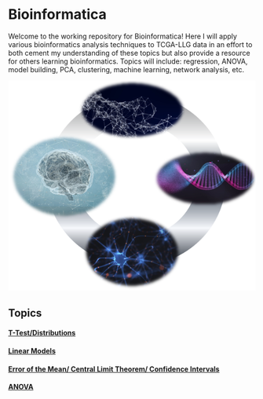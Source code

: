
# Bioinformatica

Welcome to the working repository for Bioinformatica! Here I will apply various bioinformatics analysis techniques to TCGA-LLG data in an effort to both cement my understanding of these topics but also provide a resource for others learning bioinformatics. Topics will include: regression, ANOVA, model building, PCA, clustering, machine learning, network analysis, etc.

![logo](images/info_graphic.PNG)

## Topics

#### [T-Test/Distributions][1]

#### [Linear Models][2]

#### [Error of the Mean/ Central Limit Theorem/ Confidence Intervals][3]

#### [ANOVA][4]

[1]: https://github.com/BioNomad/Bioinformatica/blob/main/pages_you_can_read/ttest_distributions/ttest_distributions.md

[2]: https://github.com/BioNomad/Bioinformatica/blob/main/pages_you_can_read/models/linear_model.md

[3]: https://github.com/BioNomad/Bioinformatica/blob/main/pages_you_can_read/error_clt_ci/error_clt_ci.md

[4]: https://github.com/BioNomad/Bioinformatica/blob/main/pages_you_can_read/anova/anova.md

[logo]:images/info_graphic.PNG

